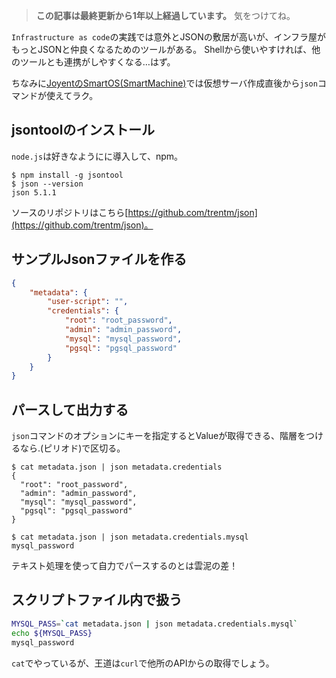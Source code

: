 <!-- too_old -->
> **この記事は最終更新から1年以上経過しています。** 気をつけてね。

`Infrastructure as code`の実践では意外とJSONの敷居が高いが、インフラ屋がもっとJSONと仲良くなるためのツールがある。
Shellから使いやすければ、他のツールとも連携がしやすくなる…はず。

ちなみに[JoyentのSmartOS(SmartMachine)](http://joyent.com/technology/smartos)では仮想サーバ作成直後から`json`コマンドが使えてラク。


## jsontoolのインストール

`node.js`は好きなようにに導入して、npm。

```bash:ShellOut
$ npm install -g jsontool
$ json --version
json 5.1.1
```

ソースのリポジトリはこちら[https://github.com/trentm/json](https://github.com/trentm/json)。

## サンプルJsonファイルを作る



```json:metadata.json
{
    "metadata": {
        "user-script": "",
        "credentials": {
            "root": "root_password",
            "admin": "admin_password",
            "mysql": "mysql_password",
            "pgsql": "pgsql_password"
        }
    }
}
```

## パースして出力する

`json`コマンドのオプションにキーを指定するとValueが取得できる、階層をつけるなら.(ピリオド)で区切る。

```bash:ShellOut
$ cat metadata.json | json metadata.credentials      
{
  "root": "root_password",
  "admin": "admin_password",
  "mysql": "mysql_password",
  "pgsql": "pgsql_password"
}

$ cat metadata.json | json metadata.credentials.mysql
mysql_password
```

テキスト処理を使って自力でパースするのとは雲泥の差！

## スクリプトファイル内で扱う

```bash:sample.sh
MYSQL_PASS=`cat metadata.json | json metadata.credentials.mysql`  
echo ${MYSQL_PASS}
mysql_password
```
`cat`でやっているが、王道は`curl`で他所のAPIからの取得でしょう。
